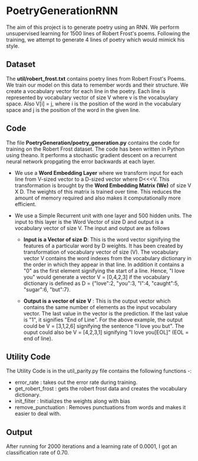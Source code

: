 # PoetryGenerationRNN
The aim of this project is to generate poetry using an RNN. We perform unsupervised learning for 1500 lines of Robert Frost's poems. Following the training, we attempt to generate 4 lines of poetry which would mimick his style.

## Dataset

The **util/robert_frost.txt** contains poetry lines from Robert Frost's Poems. We train our model on this data to remember words and their structure. We create a vocabulary vector for each line in the poetry. Each line is represented by vocabulary vector of size V where v is the vocabuylary space. Also V[i] = j, where i is the position of the word in the vocabulary space and j is the position of the word in the given line.

## Code

The file **PoetryGeneration/poetry_generation.py** contains the code for training on the Robert Frost dataset. The code has been written in Python using theano. It performs a stochastic gradient descent on a recurrent neural network propgating the error backwards at each layer.

- We use a **Word Embedding Layer** where we transform input for each line from V-sized vector to a D-sized vector where D<<<V. This transformation is brought by the **Word Embedding Matrix (We)** of size V X D. The weights of this matrix is trained over time. This reduces the amount of memory required and also makes it computationally more efficient.

- We use a Simple Recurrent unit with one layer and 500 hidden units. The input to this layer is the Word Vector of size D and output is a vocabulary vector of size V. The input and output are as follows

    * **Input is a Vector of size D**: This is the word vector signifying the features of a particular word by D weights. It has been created by transformation of vocabulary vector of size (V). The vocabulary vector V contains the word indexes from the vocabulary dictionary in the order in which they appear in that line. In addition it contains a "0" as the first element signifying the start of a line.
    Hence, "I love you" would generate a vector V = [0,4,2,3] if the vocabulary dictionary is defined as D = {"love":2, "you":3, "I":4, "caught":5,  "sugar":6, "but":7}.

    * **Output is a vector of size V** : This is the output vector which contains the same number of elements as the input vocabulary vector. The last value in the vector is the prediction. If the last value is "1", it signifies "End of Line".
    For the above example, the output could be V = [3,1,2,6] signifying the sentence "I love you but".
    The ouput could also be V = [4,2,3,1] signifying "I love you[EOL]" (EOL = end of line).


## Utility Code

The Utility Code is in the util_parity.py file contains the following functions -:

- error_rate : takes out the error rate during training.
- get_robert_frost : gets the robert frost data and creates the vocabulary dictionary.
- init_filter : Initializes the weights along with bias
- remove_punctuation : Removes punctuations from words and makes it easier to deal with.

## Output

After running for 2000 iterations and a learning rate of 0.0001, I got an classification rate of 0.70. 
